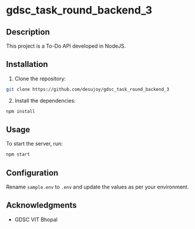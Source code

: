 # gdsc_task_round_backend_3

## Description

This project is a To-Do API developed in NodeJS.

## Installation

1. Clone the repository:
```sh
git clone https://github.com/desujoy/gdsc_task_round_backend_3
```

2. Install the dependencies:
```sh
npm install
```

## Usage

To start the server, run:

```sh
npm start
```

## Configuration

Rename ```sample.env``` to ```.env``` and update the values as per your environment.

## Acknowledgments

- GDSC VIT Bhopal